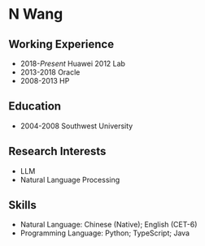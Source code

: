 # N Wang

## Working Experience
- 2018-*Present* Huawei 2012 Lab
- 2013-2018 Oracle
- 2008-2013 HP


## Education
- 2004-2008 Southwest University

## Research Interests
- LLM
- Natural Language Processing

## Skills
- Natural Language: Chinese (Native); English (CET-6)
- Programming Language: Python; TypeScript; Java
